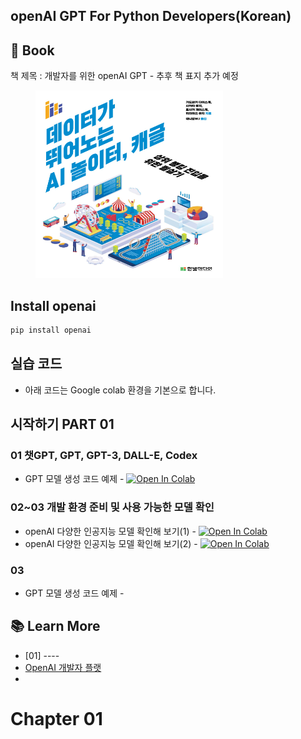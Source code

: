 ## openAI GPT For Python Developers(Korean)



## 🚀 Book 
책 제목 : 개발자를 위한 openAI GPT - 추후 책 표지 추가 예정

<figure>
    <img src="https://github.com/LDJWJ/kagglebook/blob/main/bookcover.png" alt="kaggle" width=300 height=300>
</figure>

## Install openai
```bash
pip install openai
```

## 실습 코드
 * 아래 코드는 Google colab 환경을 기본으로 합니다.

## 시작하기 PART 01

### 01 챗GPT, GPT, GPT-3, DALL-E, Codex 
 * GPT 모델 생성 코드 예제 - [![Open In Colab](https://colab.research.google.com/assets/colab-badge.svg)](https://colab.research.google.com/LDJWJ/openAIGPT_kor/blob/main/01_GPT_Example.ipynb)

### 02~03 개발 환경 준비 및 사용 가능한 모델 확인
 * openAI 다양한 인공지능 모델 확인해 보기(1) - [![Open In Colab](https://colab.research.google.com/assets/colab-badge.svg)](https://colab.research.google.com/github/ldjwj/02_prepareing_Develoment.ipynb)
 * openAI 다양한 인공지능 모델 확인해 보기(2) - [![Open In Colab](https://colab.research.google.com/assets/colab-badge.svg)](https://colab.research.google.com/github/ldjwj/03_availmodels.ipynb)

### 03
 * GPT 모델 생성 코드 예제 -


## 📚 Learn More
 - [01] ----
 - [OpenAI 개발자 플랫](https://platform.openai.com/)
 - 

# Chapter 01
